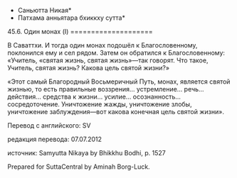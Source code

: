 * Саньютта Никая*
* Патхама анньятара бхиккху сутта*

45\.6\. Один монах \(I\)
\=\=\=\=\=\=\=\=\=\=\=\=\=\=\=\=\=\=\=\=

В Саваттхи\. И тогда один монах подошёл к Благословенному, поклонился ему и сел рядом\. Затем он обратился к Благословенному: «Учитель, «святая жизнь, святая жизнь»—так говорят\. Что такое, Учитель, святая жизнь? Какова цель святой жизни?»

«Этот самый Благородный Восьмеричный Путь, монах, является святой жизнью, то есть правильные воззрения… устремление… речь… действия… средства к жизни… усилие… осознанность… сосредоточение\. Уничтожение жажды, уничтожение злобы, уничтожение заблуждения—вот какова конечная цель святой жизни»\.

Перевод с английского: SV

редакция перевода: 07\.07\.2012

источник: Samyutta Nikaya by Bhikkhu Bodhi, p\. 1527

Prepared for SuttaCentral by Aminah Borg\-Luck\.
